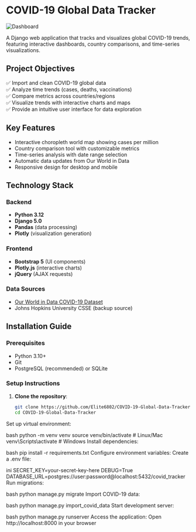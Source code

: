 # COVID-19 Global Data Tracker

![Dashboard](https://github.com/user-attachments/assets/628a01c4-70f6-43e6-896f-889cbe2c82ec)

A Django web application that tracks and visualizes global COVID-19 trends, featuring interactive dashboards, country comparisons, and time-series visualizations.

## Project Objectives

✅ Import and clean COVID-19 global data  
✅ Analyze time trends (cases, deaths, vaccinations)  
✅ Compare metrics across countries/regions  
✅ Visualize trends with interactive charts and maps  
✅ Provide an intuitive user interface for data exploration  

## Key Features

- Interactive choropleth world map showing cases per million
- Country comparison tool with customizable metrics
- Time-series analysis with date range selection
- Automatic data updates from Our World in Data
- Responsive design for desktop and mobile

## Technology Stack

### Backend
- **Python 3.12**
- **Django 5.0**
- **Pandas** (data processing)
- **Plotly** (visualization generation)

### Frontend
- **Bootstrap 5** (UI components)
- **Plotly.js** (interactive charts)
- **jQuery** (AJAX requests)

### Data Sources
- [Our World in Data COVID-19 Dataset](https://github.com/owid/covid-19-data)
- Johns Hopkins University CSSE (backup source)

## Installation Guide

### Prerequisites
- Python 3.10+
- Git
- PostgreSQL (recommended) or SQLite

### Setup Instructions

1. **Clone the repository**:
   ```bash
   git clone https://github.com/Elite6802/COVID-19-Global-Data-Tracker-.git
   cd COVID-19-Global-Data-Tracker
Set up virtual environment:

bash
python -m venv venv
source venv/bin/activate  # Linux/Mac
venv\Scripts\activate    # Windows
Install dependencies:

bash
pip install -r requirements.txt
Configure environment variables:
Create a .env file:

ini
SECRET_KEY=your-secret-key-here
DEBUG=True
DATABASE_URL=postgres://user:password@localhost:5432/covid_tracker
Run migrations:

bash
python manage.py migrate
Import COVID-19 data:

bash
python manage.py import_covid_data
Start development server:

bash
python manage.py runserver
Access the application:
Open http://localhost:8000 in your browser

